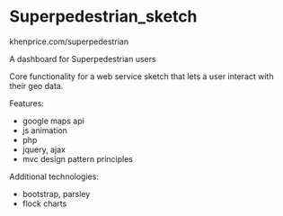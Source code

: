 Superpedestrian_sketch
======================

khenprice.com/superpedestrian
 
A dashboard for Superpedestrian users

Core functionality for a web service sketch that lets a user interact with their geo data.

Features:

  - google maps api
  - js animation
  - php
  - jquery, ajax
  - mvc design pattern principles

Additional technologies: 

  - bootstrap, parsley
  - flock charts

